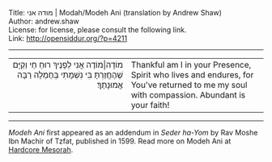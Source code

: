 <html>
<head></head>
<body>
Title: מודה אני | Modah/Modeh Ani (translation by Andrew Shaw)<br />
Author: andrew.shaw<br />
License: for license, please consult the following link.<br />
Link: <a href="http://opensiddur.org/?p=4211">http://opensiddur.org/?p=4211</a>
<p />
<hr />

<table style="margin-left: auto;margin-right: auto;">
<tbody>
<tr><td style="vertical-align:top;" width="46%">
<div class="liturgy" style="text-align: right;"><span lang="he">
מוֹדָה|מוֹדֶה אֲנִי לְפָנֶיךָ
רוּחַ חַי וְקַיָּם
שֶׁהֶחֱזַרְתָּ בִּי נִשְׁמָתִי בְּחֶמְלָה
רַבָּה אֱמוּנָתֶךָ‏׃
</span></div></td>
 
<td style="vertical-align:top;" width="53%"><div class="english">
Thankful am I in your Presence,
Spirit who lives and endures,
for You've returned to me my soul with compassion.
Abundant is your faith!
</div></td>
</tr>
</tbody>
</tbody></table>

<hr />

<em>Modeh Ani</em> first appeared as an addendum in <em>Seder ha-Yom</em> by Rav Moshe Ibn Machir of Tzfat, published in 1599. Read more on Modeh Ani at <a href="https://hardcoremesorah.wordpress.com/2011/08/20/modeh-ani-i-give-thanks-before-you/">Hardcore Mesorah</a>.
</body>
</html>